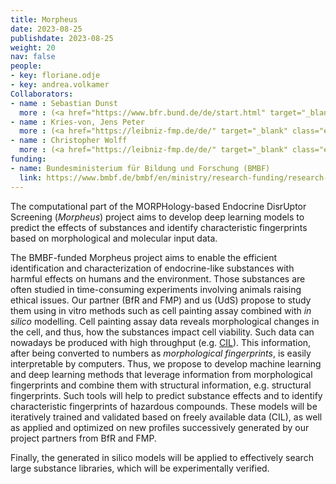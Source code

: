 ```yaml
---
title: Morpheus
date: 2023-08-25
publishdate: 2023-08-25
weight: 20
nav: false
people:
- key: floriane.odje
- key: andrea.volkamer
Collaborators:
- name : Sebastian Dunst
  more : (<a href="https://www.bfr.bund.de/de/start.html" target="_blank" class="external"</a>)
- name : Kries-von, Jens Peter
  more : (<a href="https://leibniz-fmp.de/de/" target="_blank" class="external"</a>)
- name : Christopher Wolff
  more : (<a href="https://leibniz-fmp.de/de/" target="_blank" class="external"</a>)
funding:
- name: Bundesministerium für Bildung und Forschung (BMBF)
  link: https://www.bmbf.de/bmbf/en/ministry/research-funding/research-funding_node.html
---
```


The computational part of the MORPHology-based Endocrine DisrUptor Screening (_Morpheus_) project aims to develop deep learning models to predict the effects of substances and identify characteristic fingerprints based on morphological and molecular input data.

<!--more-->

The BMBF-funded Morpheus project aims to enable the efficient identification and characterization of endocrine-like substances with harmful effects on humans and the environment. Those substances are often studied in time-consuming experiments involving animals raising ethical issues. Our partner (BfR and FMP) and us (UdS) propose to study them using in vitro methods such as cell painting assay combined with _in silico_ modelling.
Cell painting assay data reveals morphological changes in the cell, and thus, how the substances impact cell viability.  Such data can nowadays be produced with high throughput (e.g. [CIL](https://www.ncbi.nlm.nih.gov/pmc/articles/PMC5721342/)). This information, after being converted to numbers as _morphological fingerprints_, is easily interpretable by computers. Thus, we propose to develop machine learning and deep learning methods that leverage information from morphological fingerprints and combine them with structural information, e.g. structural fingerprints. Such tools will help to predict substance effects and to identify characteristic fingerprints of hazardous compounds.
These models will be iteratively trained and validated based on freely available data (CIL), as well as applied and optimized on new profiles successively generated by our project partners from BfR and FMP. 

Finally, the generated in silico models will be applied to effectively search large substance libraries, which will be experimentally verified.
